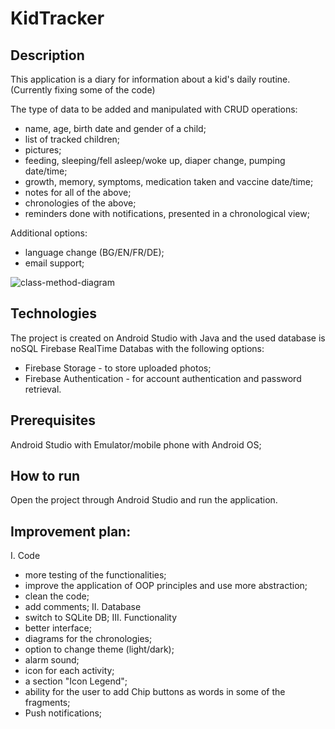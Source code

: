 # KidTracker
## Description
This application is a diary for information about a kid's daily routine.
(Currently fixing some of the code)

The type of data to be added and manipulated with CRUD operations:
- name, age, birth date and gender of a child;
- list of tracked children;
- pictures;
- feeding, sleeping/fell asleep/woke up, diaper change, pumping date/time;
- growth, memory, symptoms, medication taken and vaccine date/time;
- notes for all of the above;
- chronologies of the above;
- reminders done with notifications, presented in a chronological view;

Additional options:
- language change (BG/EN/FR/DE);
- email support;

![class-method-diagram](https://user-images.githubusercontent.com/43501902/160607887-fd2b7164-effb-4b73-9566-379af6224067.PNG)


## Technologies
The project is created on Android Studio with Java and the used database is noSQL Firebase RealTime Databas with the following options:
- Firebase Storage - to store uploaded photos;
- Firebase Authentication - for account authentication and password retrieval.

## Prerequisites
Android Studio with Emulator/mobile phone with Android OS;

## How to run
Open the project through Android Studio and run the application.


## Improvement plan:
I. Code
- more testing of the functionalities;
- improve the application of OOP principles and use more abstraction;
- clean the code;
- add comments;
II. Database
- switch to SQLite DB;
III. Functionality
- better interface;
- diagrams for the chronologies;
- option to change theme (light/dark);
- alarm sound;
- icon for each activity;
- a section "Icon Legend";
- ability for the user to add Chip buttons as words in some of the fragments;
- Push notifications;
